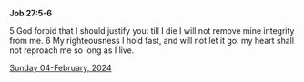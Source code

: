 **Job 27:5-6**

5 God forbid that I should justify you: till I die I will not remove mine integrity from me. 6 My righteousness I hold fast, and will not let it go: my heart shall not reproach me so long as I live.

[Sunday 04-February, 2024](https://getbible.net/kjv/Job/27/5-6)
